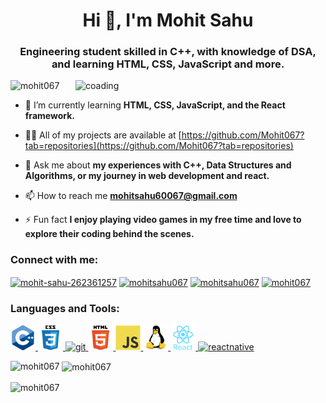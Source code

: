 <h1 align="center">Hi 👋, I'm Mohit Sahu</h1>
<h3 align="center">Engineering student skilled in C++, with knowledge of DSA, and learning HTML, CSS, JavaScript and more.</h3>

<img align="right" alt="coading" width="400" src="https://thumbs.dreamstime.com/z/student-programming-computer-doing-coding-work-programming-websites-databases-student-programming-computer-doing-182757916.jpg">

<p align="left"> <img src="https://komarev.com/ghpvc/?username=mohit067&label=Profile%20views&color=0e75b6&style=flat" alt="mohit067" /> </p>

- 🌱 I’m currently learning **HTML, CSS, JavaScript, and the React framework.**

- 👨‍💻 All of my projects are available at [https://github.com/Mohit067?tab=repositories](https://github.com/Mohit067?tab=repositories)

- 💬 Ask me about **my experiences with C++, Data Structures and Algorithms, or my journey in web development and react.**

- 📫 How to reach me **mohitsahu60067@gmail.com**

- ⚡ Fun fact **I enjoy playing video games in my free time and love to explore their coding behind the scenes.**

<h3 align="left">Connect with me:</h3>
<p align="left">
<a href="https://linkedin.com/in/mohit-sahu-262361257" target="blank"><img align="center" src="https://raw.githubusercontent.com/rahuldkjain/github-profile-readme-generator/master/src/images/icons/Social/linked-in-alt.svg" alt="mohit-sahu-262361257" height="30" width="40" /></a>
<a href="https://fb.com/mohitsahu067" target="blank"><img align="center" src="https://raw.githubusercontent.com/rahuldkjain/github-profile-readme-generator/master/src/images/icons/Social/facebook.svg" alt="mohitsahu067" height="30" width="40" /></a>
<a href="https://instagram.com/mohitsahu067" target="blank"><img align="center" src="https://raw.githubusercontent.com/rahuldkjain/github-profile-readme-generator/master/src/images/icons/Social/instagram.svg" alt="mohitsahu067" height="30" width="40" /></a>
<a href="https://www.leetcode.com/mohit067" target="blank"><img align="center" src="https://raw.githubusercontent.com/rahuldkjain/github-profile-readme-generator/master/src/images/icons/Social/leet-code.svg" alt="mohit067" height="30" width="40" /></a>
</p>

<h3 align="left">Languages and Tools:</h3>
<p align="left"> <a href="https://www.w3schools.com/cpp/" target="_blank" rel="noreferrer"> <img src="https://raw.githubusercontent.com/devicons/devicon/master/icons/cplusplus/cplusplus-original.svg" alt="cplusplus" width="40" height="40"/> </a> <a href="https://www.w3schools.com/css/" target="_blank" rel="noreferrer"> <img src="https://raw.githubusercontent.com/devicons/devicon/master/icons/css3/css3-original-wordmark.svg" alt="css3" width="40" height="40"/> </a> <a href="https://git-scm.com/" target="_blank" rel="noreferrer"> <img src="https://www.vectorlogo.zone/logos/git-scm/git-scm-icon.svg" alt="git" width="40" height="40"/> </a> <a href="https://www.w3.org/html/" target="_blank" rel="noreferrer"> <img src="https://raw.githubusercontent.com/devicons/devicon/master/icons/html5/html5-original-wordmark.svg" alt="html5" width="40" height="40"/> </a> <a href="https://developer.mozilla.org/en-US/docs/Web/JavaScript" target="_blank" rel="noreferrer"> <img src="https://raw.githubusercontent.com/devicons/devicon/master/icons/javascript/javascript-original.svg" alt="javascript" width="40" height="40"/> </a> <a href="https://www.linux.org/" target="_blank" rel="noreferrer"> <img src="https://raw.githubusercontent.com/devicons/devicon/master/icons/linux/linux-original.svg" alt="linux" width="40" height="40"/> </a> <a href="https://reactjs.org/" target="_blank" rel="noreferrer"> <img src="https://raw.githubusercontent.com/devicons/devicon/master/icons/react/react-original-wordmark.svg" alt="react" width="40" height="40"/> </a> <a href="https://reactnative.dev/" target="_blank" rel="noreferrer"> <img src="https://reactnative.dev/img/header_logo.svg" alt="reactnative" width="40" height="40"/> </a> </p>

<p><img align="left" src="https://github-readme-stats.vercel.app/api/top-langs?username=mohit067&show_icons=true&locale=en&layout=compact" alt="mohit067" /></p>

<p>&nbsp;<img align="center" src="https://github-readme-stats.vercel.app/api?username=mohit067&show_icons=true&locale=en" alt="mohit067" /></p>

<p><img align="center" src="https://github-readme-streak-stats.herokuapp.com/?user=mohit067&" alt="mohit067" /></p>
